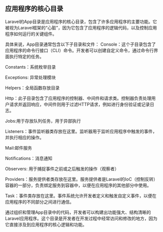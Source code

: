 ## 应用程序的核心目录
Laravel的App目录是应用程序的核心目录，包含了许多应用程序的主要功能。它被视为Laravel框架的“心脏”，因为它包含了应用程序的逻辑代码，以及控制应用程序如何运行的关键组件。

具体来说，App目录通常包含以下子目录和文件：
Console：这个子目录包含了应用程序的命令行接口（CLI）命令。开发者可以创建自定义命令，通过命令行界面执行特定的任务。

Constants：系统枚举目录

Exceptions: 异常处理模块

Helpers：全局函数存放目录

Http：此子目录包含了应用程序的控制器、中间件和请求类。控制器负责处理用户请求并返回响应，中间件则用于过滤HTTP请求，例如进行身份验证或记录日志。

Jobs:用于存放队列任务，用于异部执行

Listeners：事件监听器类存放在这里。监听器用于监听应用程序中触发的事件，并执行相应的操作。

Mail:邮件服务

Notifications：消息通知

Observers: 用于捕捉事件之前或之后触发的操作（观察者）

Providers：服务提供者类存放在这里。服务提供者是Laravel的IoC（控制反转）容器的一部分，负责绑定服务到容器中，以便在应用程序的其他部分中使用。

Task：事件类存放在这里。事件系统允许开发者定义和触发自定义事件，以便在应用程序的不同部分之间进行通信。


通过组织和管理App目录中的代码，开发者可以构建出功能强大、结构清晰的Laravel应用程序。这个目录是开发者在开发过程中经常访问和修改的地方，因为它直接涉及到应用程序的核心逻辑和功能。
